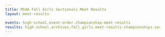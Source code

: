 ```yaml
---
title: MIAA Fall Girls Sectionals Meet Results
layout: meet-results

events: high-school.event-order.championship-meet-results
results: high-school.archives.fall.girls.meet-results.championships.sectionals.event-results
---
```

